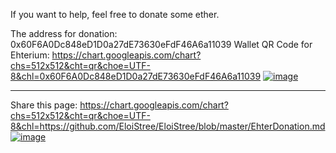 
If you want to help, feel free to donate some ether.

The address for donation: 0x60F6A0Dc848eD1D0a27dE73630eFdF46A6a11039
Wallet QR Code for Ehterium:
https://chart.googleapis.com/chart?chs=512x512&cht=qr&choe=UTF-8&chl=0x60F6A0Dc848eD1D0a27dE73630eFdF46A6a11039
[![image](https://user-images.githubusercontent.com/20149493/117065897-53bb1a00-ad28-11eb-9f3d-ea0440fdfa47.png)](https://etherscan.io/address/0x60F6A0Dc848eD1D0a27dE73630eFdF46A6a11039)


-------------------------
Share this page:
https://chart.googleapis.com/chart?chs=512x512&cht=qr&choe=UTF-8&chl=https://github.com/EloiStree/EloiStree/blob/master/EhterDonation.md  
[![image](https://user-images.githubusercontent.com/20149493/117065584-fcb54500-ad27-11eb-84f1-cfec5a75cb7c.png)](https://chart.googleapis.com/chart?chs=512x512&cht=qr&choe=UTF-8&chl=https://github.com/EloiStree/EloiStree/blob/master/EhterDonation.md)

